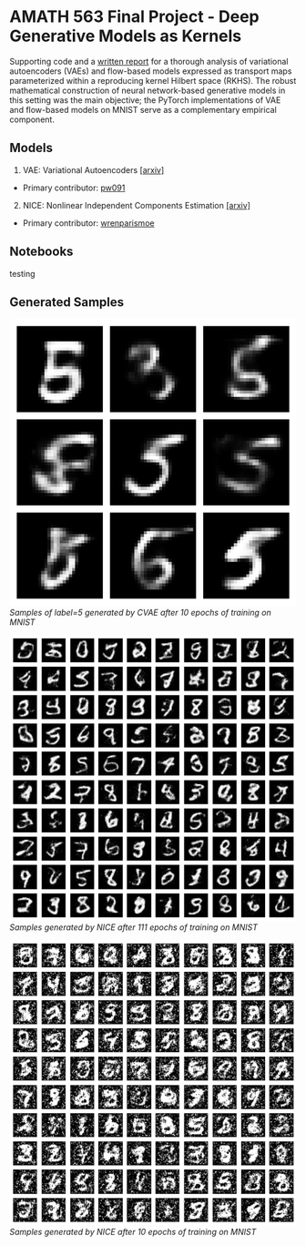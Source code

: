 # AMATH 563 Final Project - Deep Generative Models as Kernels
Supporting code and a [written report](final_report.pdf) for a thorough analysis of variational autoencoders (VAEs) and flow-based models expressed as transport maps parameterized within a reproducing kernel Hilbert space (RKHS). The robust mathematical construction of neural network-based generative models in this setting was the main objective; the PyTorch implementations of VAE and flow-based models on MNIST serve as a complementary empirical component.

## Models
1. VAE: Variational Autoencoders [[arxiv]](https://arxiv.org/pdf/1312.6114.pdf)
- Primary contributor: [pw091](https://github.com/pw091)

2. NICE: Nonlinear Independent Components Estimation [[arxiv]](https://arxiv.org/pdf/1410.8516.pdf)
- Primary contributor: [wrenparismoe](https://github.com/wrenparismoe)

## Notebooks
testing

## Generated Samples
![vae_mnist_e10](samples/lucky5s.png#center)
*Samples of label=5 generated by CVAE after 10 epochs of training on MNIST*

![nice_mnist_e111](samples/Generated_MNIST_samples_epoch111.png#center)
*Samples generated by NICE after 111 epochs of training on MNIST*

![nice_mnist_e10](samples/Generated_MNIST_samples_epoch10.png#center)
*Samples generated by NICE after 10 epochs of training on MNIST*
